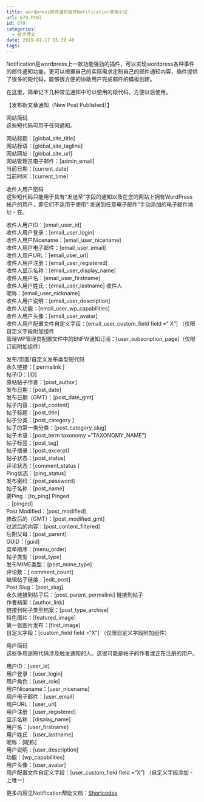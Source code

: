```yaml
---
title: wordpress邮件通知插件Notification使用小记
url: 679.html
id: 679
categories:
  - 技术博文
date: 2019-01-17 15:39:40
tags:
---
```


Notification是wordpress上一款功能强劲的插件，可以实现wordpress各种事件的邮件通知功能，更可以根据自己的实际需求定制自己的邮件通知内容，插件提供了很多的短代码，能够很方便的协助用户完成邮件的模板创建。

在这里，简单记下几种常见通知中可以使用的段代码，方便以后使用。

【发布新文章通知（New Post Published）】

网站简码  
这些短代码可用于任何通知。

网站标题：\[global\_site\_title\]  
网站标语：\[global\_site\_tagline\]  
网站网址：\[global\_site\_url\]  
网站管理员电子邮件：\[admin_email\]  
当前日期：\[current_date\]  
当前时间：\[current_time\]

收件人用户密码  
这些短代码只能用于具有“发送至”字段的通知以及在您的网站上拥有WordPress帐户的用户，即它们不适用于使用“ 发送到任意电子邮件”手动添加的电子邮件地址 - 在。

收件人用户ID：\[email\_user\_id\]  
收件人用户登录：\[email\_user\_login\]  
收件人用户Nicename：\[email\_user\_nicename\]  
收件人用户电子邮件：\[email\_user\_email\]  
收件人用户URL：\[email\_user\_url\]  
收件人用户注册：\[email\_user\_registered\]  
收件人显示名称：\[email\_user\_display_name\]  
收件人用户名：\[email\_user\_firstname\]  
收件人用户姓氏：\[email\_user\_lastname\] 收件人  
昵称：\[email\_user\_nickname\]  
收件人用户说明：\[email\_user\_description\]  
收件人功能：\[email\_user\_wp_capabilities\]  
收件人用户头像：\[email\_user\_avatar\]  
收件人用户配置文件自定义字段：\[email\_user\_custom_field field =“ X“\] （仅限自定义字段附加组件  
管理WP管理员配置文件中的BNFW通知订阅：\[user\_subscription\_page\]（仅限订阅附加组件）

发布/页面/自定义发布类型短代码  
永久链接：\[ permalink \]  
帖子ID：\[ID\]  
原帖帖子作者：\[post_author\]  
发布日期：\[post_date\]  
发布日期（GMT）：\[post\_date\_gmt\]  
帖子内容：\[post_content\]  
帖子标题：\[post_title\]  
帖子分类：\[post_category \]  
帖子的第一类分类：\[post\_category\_slug\]  
帖子术语：\[post\_term taxonomy =“TAXONOMY\_NAME”\]  
帖子标签：\[post_tag\]  
帖子摘录：\[post_excerpt\]  
帖子状态：\[post_status\]  
评论状态：\[comment_status \]  
Ping状态：\[ping_status\]  
发布密码：\[post_password\]  
帖子名称：\[post_name\]  
要Ping：\[to_ping\] Pinged  
：\[pinged\]  
Post Modified：\[post_modified\]  
修改后的（GMT）：\[post\_modified\_gmt\]  
过滤后的内容：\[post\_content\_filtered\]  
后期父母：\[post_parent\]  
GUID：\[guid\]  
菜单顺序：\[menu_order\]  
帖子类型：\[post_type\]  
发布MIME类型：\[post\_mime\_type\]  
评论数：\[ comment_count\]  
编辑帖子链接：\[edit_post\]  
Post Slug：\[post_slug\]  
永久链接到帖子后：\[post\_parent\_permalink\] 链接到帖子  
作者档案：\[author_link\]  
链接到帖子类型档案：\[post\_type\_archive\]  
特色图片：\[featured_image\]  
第一张图片发布：\[first_image\]  
自定义字段：\[custom_field field =“X”\] （仅限自定义字段附加组件）

用户简码  
这些多用途短代码涉及触发通知的人。这很可能是帖子的作者或正在注册的用户。

用户ID：\[user_id\]  
用户登录：\[user_login\]  
用户角色：\[user_role\]  
用户Nicename：\[user_nicename\]  
用户电子邮件：\[user_email\]  
用户URL：\[user_url\]  
用户注册：\[user_registered\]  
显示名称：\[display_name\]  
用户名：\[user_firstname\]  
用户姓氏：\[user_lastname\]  
昵称：\[昵称\]  
用户说明：\[user_description\]  
功能：\[wp_capabilities\]  
用户头像：\[user_avatar\]  
用户配置文件自定义字段：\[user\_custom\_field field =“X”\] （自定义字段添加 -上唯一）

更多内容见Notification帮助文档：[Shortcodes](https://betternotificationsforwp.com/documentation/notifications/shortcodes/?notification=new-post)